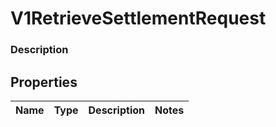 
# V1RetrieveSettlementRequest

### Description



## Properties
Name | Type | Description | Notes
------------ | ------------- | ------------- | -------------



